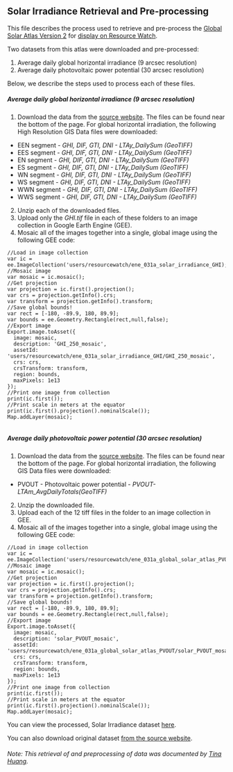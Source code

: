 ## Solar Irradiance Retrieval and Pre-processing
This file describes the process used to retrieve and pre-process the [Global Solar Atlas Version 2](https://globalsolaratlas.info/download/world) for [display on Resource Watch](https://resourcewatch.org/data/explore/Solar-Irradiance).

Two datasets from this atlas were downloaded and pre-processed:
1) Average daily global horizontal irradiance (9 arcsec resolution)
2) Average daily photovoltaic power potential (30 arcsec resolution)

Below, we describe the steps used to process each of these files.

##### Average daily global horizontal irradiance (9 arcsec resolution)
1) Download the data from the [source website](https://globalsolaratlas.info/download/world). The files can be found near the bottom of the page. For global horizontal irradiation, the following High Resolution GIS Data files were downloaded:
  - EEN segment - *GHI, DIF, GTI, DNI - LTAy_DailySum (GeoTIFF)*
  - EES segment - *GHI, DIF, GTI, DNI - LTAy_DailySum (GeoTIFF)*
  - EN segment - *GHI, DIF, GTI, DNI - LTAy_DailySum (GeoTIFF)*
  - ES segment - *GHI, DIF, GTI, DNI - LTAy_DailySum (GeoTIFF)*
  - WN segment - *GHI, DIF, GTI, DNI - LTAy_DailySum (GeoTIFF)*
  - WS segment - *GHI, DIF, GTI, DNI - LTAy_DailySum (GeoTIFF)*
  - WWN segment - *GHI, DIF, GTI, DNI - LTAy_DailySum (GeoTIFF)*
  - WWS segment - *GHI, DIF, GTI, DNI - LTAy_DailySum (GeoTIFF)*
2) Unzip each of the downloaded files.
3) Upload only the *GHI.tif* file in each of these folders to an image collection in Google Earth Engine (GEE).
4) Mosaic all of the images together into a single, global image using the following GEE code:

```
//Load in image collection
var ic = ee.ImageCollection('users/resourcewatch/ene_031a_solar_irradiance_GHI);
//Mosaic image
var mosaic = ic.mosaic();
//Get projection
var projection = ic.first().projection();
var crs = projection.getInfo().crs;
var transform = projection.getInfo().transform;
//Save global bounds!
var rect = [-180, -89.9, 180, 89.9];
var bounds = ee.Geometry.Rectangle(rect,null,false);
//Export image
Export.image.toAsset({
  image: mosaic,
  description: 'GHI_250_mosaic',
  assetId: 'users/resourcewatch/ene_031a_solar_irradiance_GHI/GHI_250_mosaic',
  crs: crs,
  crsTransform: transform,
  region: bounds,
  maxPixels: 1e13
});
//Print one image from collection
print(ic.first());
//Print scale in meters at the equator
print(ic.first().projection().nominalScale());
Map.addLayer(mosaic);


```
##### Average daily photovoltaic power potential (30 arcsec resolution)
1) Download the data from the [source website](https://globalsolaratlas.info/download/world). The files can be found near the bottom of the page. For global horizontal irradiation, the following GIS Data files were downloaded:
  - PVOUT - Photovoltaic power potential - *PVOUT-LTAm_AvgDailyTotals(GeoTIFF)*
2) Unzip the downloaded file.
3) Upload each of the 12 tiff files in the folder to an image collection in GEE.
4) Mosaic all of the images together into a single, global image using the following GEE code:
```
//Load in image collection
var ic = ee.ImageCollection('users/resourcewatch/ene_031a_global_solar_atlas_PVOUT);
//Mosaic image
var mosaic = ic.mosaic();
//Get projection
var projection = ic.first().projection();
var crs = projection.getInfo().crs;
var transform = projection.getInfo().transform;
//Save global bounds!
var rect = [-180, -89.9, 180, 89.9];
var bounds = ee.Geometry.Rectangle(rect,null,false);
//Export image
Export.image.toAsset({
  image: mosaic,
  description: 'solar_PVOUT_mosaic',
  assetId: 'users/resourcewatch/ene_031a_global_solar_atlas_PVOUT/solar_PVOUT_mosaic',
  crs: crs,
  crsTransform: transform,
  region: bounds,
  maxPixels: 1e13
});
//Print one image from collection
print(ic.first());
//Print scale in meters at the equator
print(ic.first().projection().nominalScale());
Map.addLayer(mosaic);
```


You can view the processed, Solar Irradiance dataset [here](https://resourcewatch.org/data/explore/Solar-Irradiance).

You can also download original dataset [from the source website](https://globalsolaratlas.info/download/world).

###### Note: This retrieval of and preprocessing of data was documented by [Tina Huang](https://www.wri.org/profile/tina-huang).
